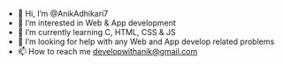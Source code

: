 - 👋 Hi, I’m @AnikAdhikari7
- 👀 I’m interested in Web & App development
- 🌱 I’m currently learning C, HTML, CSS & JS
- 🤝 I’m looking for help with any Web and App develop related problems 
- 📫 How to reach me developwithanik@gmail.com

<!---
AnikAdhikari7/AnikAdhikari7 is a ✨ special ✨ repository because its `README.md` (this file) appears on your GitHub profile.
You can click the Preview link to take a look at your changes.
--->
